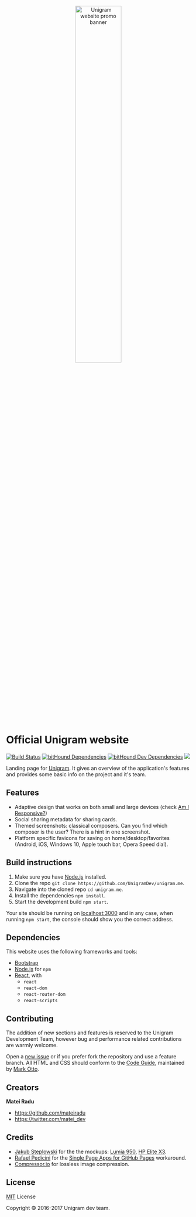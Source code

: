 <p align="center" bgcolor="#0F7DC8"><a href="http://unigram.me"><img src="https://github.com/UnigramDev/unigramdev.github.io/raw/master/img/github/banner.jpg" width="50%" alt="Unigram website promo banner"/></a></p>

# Official Unigram website
[![Build Status](https://travis-ci.org/UnigramDev/unigram.me.svg?branch=v2)](https://travis-ci.org/UnigramDev/unigram.me) [![bitHound Dependencies](https://www.bithound.io/github/UnigramDev/unigram.me/badges/dependencies.svg)](https://www.bithound.io/github/UnigramDev/unigram.me/master/dependencies/npm) [![bitHound Dev Dependencies](https://www.bithound.io/github/UnigramDev/unigram.me/badges/devDependencies.svg)](https://www.bithound.io/github/UnigramDev/unigram.me/master/dependencies/npm) [![](https://img.shields.io/badge/Bootstrap-v4.0.0--alpha.6-yellow.svg?colorB=563d7c)](https://v4-alpha.getbootstrap.com/)

Landing page for [Unigram](https://github.com/UnigramDev/Unigram). It gives an overview of the application's features and provides some basic info on the project and it's team.

## Features
- Adaptive design that works on both small and large devices (check [Am I Responsive?](http://ami.responsivedesign.is/?url=http://unigram.me))
- Social sharing metadata for sharing cards.
- Themed screenshots: classical composers. Can you find which composer is the user? There is a hint in one screenshot.
- Platform specific favicons for saving on home/desktop/favorites (Android, iOS, Windows 10, Apple touch bar, Opera Speed dial).

## Build instructions
1. Make sure you have [Node.js](https://nodejs.org/en/) installed.
2. Clone the repo `git clone https://github.com/UnigramDev/unigram.me`.
3. Navigate into the cloned repo `cd unigram.me`.
4. Install the dependencies `npm install`.
5. Start the development build `npm start`.

Your site should be running on [localhost:3000](http://localhost:3000) and in any case, when running `npm start`, the console should show you the correct address.

## Dependencies
This website uses the following frameworks and tools:

* [Bootstrap](https://v4-alpha.getbootstrap.com/)
* [Node.js](https://nodejs.org/en/) for `npm`
* [React](https://facebook.github.io/react/), with
  * `react`
  * `react-dom`
  * `react-router-dom`
  * `react-scripts`

## Contributing
The addition of new sections and features is reserved to the Unigram Development Team, however bug and performance related contributions are warmly welcome.

Open a [new issue](https://github.com/UnigramDev/unigramdev.github.io/issues/new) or if you prefer fork the repository and use a feature branch. All HTML and CSS should conform to the [Code Guide](http://codeguide.co/), maintained by [Mark Otto](https://github.com/mdo).

## Creators
**Matei Radu**

- <https://github.com/mateiradu>
- <https://twitter.com/matei_dev>

## Credits
- [Jakub Steplowski](https://www.behance.net/jakubsteplowski) for the the mockups: [Lumia 950](https://www.behance.net/gallery/34545883/Microsoft-Lumia-950-Flat-Mockup-PSD-(v10)), [HP Elite X3](https://www.behance.net/gallery/38726153/HP-Elite-x3-Mockup-PSD).
- [Rafael Pedicini](https://github.com/rafrex) for the [Single Page Apps for GitHub Pages](https://github.com/rafrex/spa-github-pages) workaround.
- [Compressor.io](https://compressor.io/) for lossless image compression.

## License
[MIT](https://github.com/UnigramDev/unigramdev.github.io/blob/master/LICENSE) License

Copyright © 2016-2017 Unigram dev team.